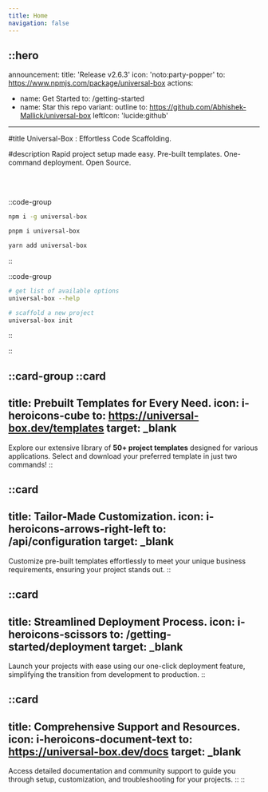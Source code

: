```yaml
---
title: Home
navigation: false
---
```


::hero
---
announcement:
  title: 'Release v2.6.3'
  icon: 'noto:party-popper'
  to: https://www.npmjs.com/package/universal-box
actions:
  - name: Get Started
    to: /getting-started
  - name: Star this repo
    variant: outline
    to: https://github.com/Abhishek-Mallick/universal-box
    leftIcon: 'lucide:github'
---

#title
Universal-Box : Effortless Code Scaffolding.

#description
Rapid project setup made easy.
Pre-built templates. One-command deployment. Open Source.

<br></br>

::code-group
  ```bash [npm]
  npm i -g universal-box
  ```

  ```bash [pnpm]
  pnpm i universal-box
  ```

  ```bash [yarn]
  yarn add universal-box
  ```
::

::code-group
  ```bash [Terminal]
  # get list of available options
universal-box --help

# scaffold a new project
universal-box init
  ``` 
::

::

::card-group
  ::card
  ---
  title: Prebuilt Templates for Every Need.
  icon: i-heroicons-cube
  to: https://universal-box.dev/templates
  target: _blank
  ---
  Explore our extensive library of **50+ project templates** designed for various applications. Select and download your preferred template in just two commands!
  ::

  ::card
  ---
  title: Tailor-Made Customization.
  icon: i-heroicons-arrows-right-left
  to: /api/configuration
  target: _blank
  ---
  Customize pre-built templates effortlessly to meet your unique business requirements, ensuring your project stands out.
  ::

  ::card
  ---
  title: Streamlined Deployment Process.
  icon: i-heroicons-scissors
  to: /getting-started/deployment
  target: _blank
  ---
  Launch your projects with ease using our one-click deployment feature, simplifying the transition from development to production.
  ::

  ::card
  ---
  title: Comprehensive Support and Resources.
  icon: i-heroicons-document-text
  to: https://universal-box.dev/docs
  target: _blank
  ---
  Access detailed documentation and community support to guide you through setup, customization, and troubleshooting for your projects.
  ::
::